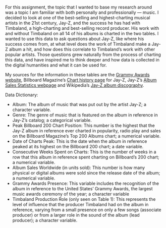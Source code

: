 For this assignment, the topic that I wanted to base my research around was a topic I am familiar with both personally and professionally — music. I decided to look at one of the best-selling and highest-charting musical artists in the 21st century, Jay-Z, and the success he has had with Timbaland, a high-charting and best-selling record producer. His work with and without Timbaland on all 14 of his albums is charted in the two tables. I wanted to use this data to ask questions about Jay-Z, like where his success comes from, at what level does the work of Timbaland make a Jay-Z album a hit, and how does this correlate to Timbaland’s work with other popular artists. Those questions grew naturally from the process of charting this data, and have inspired me to think deeper and how data is collected in the digital humanities and what it can be used for. 

My sources for the information in these tables are the [Grammy Awards website](https://www.grammy.com/grammys/awards), Billboard Magazine’s [Chart history page](http://www.billboard.com/artist/304305/jay-z/chart?f=30) for Jay-Z, Jay-Z’s [Album Sales Statistics webpage](http://www.statisticbrain.com/jay-z-album-sale-statistics/) and Wikipedia’s [Jay-Z album discography](https://en.wikipedia.org/wiki/Jay-Z_albums_discography).

Data Dictionary:
- Album: The album of music that was put out by the artist Jay-Z; a character variable.
- Genre: The genre of music that is featured on the album in reference in Jay-Z’s catalog; a categorical variable.
- Peak Billboard 200 Chart Position: This number is the highest that the Jay-Z album in reference ever charted in popularity, radio play and sales on the Billboard Magazine’s Top 200 Albums chart; a numerical variable. 
- Date of Charts Peak: This is the date when the album in reference peaked at its highest on the Billboard 200 chart; a date variable.
- Consecutive Weeks Spent on Charts: This is the number of weeks in a row that this album in reference spent charting on Billboard’s 200 chart; a numerical variable.
- Album Sales Worldwide (in units sold): This number is how many physical or digital albums were sold since the release date of the album; a numerical variable.
- Grammy Awards Presence: This variable includes the recognition of the album in reference to the United States’ Grammy Awards, the largest music awards ceremony of the year; a character variable  
- Timbaland Production Role (only seen on Table 1): This represents the level of influence that the producer Timbaland had on the album in reference, varying from a small presence on only a few songs (associate producer) or from a larger role in the sound of the album (lead producer); a character variable.
